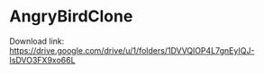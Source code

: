 # AngryBirdClone

Download link: https://drive.google.com/drive/u/1/folders/1DVVQlOP4L7gnEyIQJ-IsDVO3FX9xo66L
